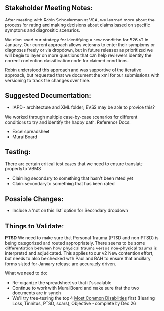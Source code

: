 

## Stakeholder Meeting Notes:

After meeting with Robin Schoelerman at VBA, we learned more about the process for rating and making decisions about claims based on specific symptoms and diagnositic scenarios.

We discussed our strategy for identifying  a new condition for 526 v2 in January. Our current approach allows veterans to enter their symptoms or diagnoses freely or via dropdown,
but in future releases as prioritized we will begin to layer on more questions that can help reviewers identify the correct contention classification code for claimed conditions.

Robin understood this approach and was supportive of the iterative approach, but requested that we document the xml for our submissions with versioning to track the changes over time.

## Suggested Documentation:
- IAPD - architecture and XML folder; EVSS may be able to provide this?

We worked through multiple case-by-case scenarios for different conditions to try and identify the happy path. 
Reference Docs:
  - Excel spreadsheet
  - Mural Board
  
## Testing:
There are certain critical test cases that we need to ensure translate properly to VBMS
  - Claiming secondary to something that hasn’t been rated yet
  - Claim secondary to something that has been rated

## Possible Changes:
  - Include a ‘not on this list’ option for Secondary dropdown

## Things to Validate:
**PTSD**
We need to make sure that Personal Trauma (PTSD and non-PTSD) is being categorized and routed appropriately.
There seems to be some differentiation between how physical trauma versus non-physical trauma is interpreted and adjudicated.
This applies to our v2 New contention effort, but needs to also be checked with Paul and BAH to ensure that ancillary forms slated for January
release are accurately driven.

What we need to do:
- Re-organize the spreadsheet so that it's scalable
- Continue to work with Mural Board and make sure that the two documents are in synch
- We'll try tree-testing the top 4 [Most Common Disabilities](/Products/Disability/Disability%20526EZ/discovery/conditions-and-contentions/FY17-Compensation.pdf) first (Hearing Loss, Tinnitus, PTSD, scars); Objective - complete by Dec 26

